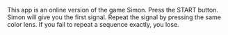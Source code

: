 This app is an online version of the game Simon. Press the START button. Simon will give you the first signal. Repeat the signal by pressing the same color lens. If you fail to repeat a sequence exactly, you lose.